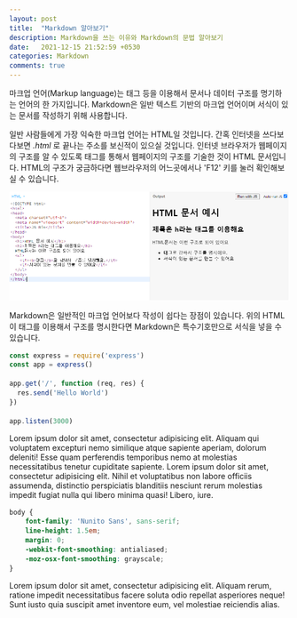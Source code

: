 ```yaml
---
layout: post
title:  "Markdown 알아보기"
description: Markdown을 쓰는 이유와 Markdown의 문법 알아보기
date:   2021-12-15 21:52:59 +0530
categories: Markdown
comments: true
---
```

마크업 언어(Markup language)는 태그 등을 이용해서 문서나 데이터 구조를 명기하는 언어의 한 가지입니다. Markdown은 일반 텍스트 기반의 마크업 언어이며 서식이 있는 문서를 작성하기 위해 사용합니다. 


일반 사람들에게 가장 익숙한 마크업 언어는 HTML일 것입니다. 간혹 인터넷을 쓰다보다보면 *.html* 로 끝나는 주소를 보신적이 있으실 것입니다. 인터넷 브라우저가 웹페이지의 구조를 알 수 있도록 태그를 통해서 웹페이지의 구조를 기술한 것이 HTML 문서입니다. HTML의 구조가 궁금하다면 웹브라우저의 어느곳에서나 'F12' 키를 눌러 확인해보실 수 있습니다.

![html_example](./html_example.png)


Markdown은 일반적인 마크업 언어보다 작성이 쉽다는 장점이 있습니다. 위의 HTML이 태그를 이용해서 구조를 명시한다면 Markdown은 특수기호만으로 서식을 넣을 수 있습니다.



```javascript
const express = require('express')
const app = express()
 
app.get('/', function (req, res) {
  res.send('Hello World')
})
 
app.listen(3000)
```

Lorem ipsum dolor sit amet, consectetur adipisicing elit. Aliquam qui voluptatem excepturi nemo similique atque sapiente aperiam, dolorum deleniti! Esse quam perferendis temporibus nemo at molestias necessitatibus tenetur cupiditate sapiente. Lorem ipsum dolor sit amet, consectetur adipisicing elit. Nihil et voluptatibus non labore officiis assumenda, distinctio perspiciatis blanditiis nesciunt rerum molestias impedit fugiat nulla qui libero minima quasi! Libero, iure.

```scss
body {
	font-family: 'Nunito Sans', sans-serif;
	line-height: 1.5em;
	margin: 0;
	-webkit-font-smoothing: antialiased;
	-moz-osx-font-smoothing: grayscale;
}
```
Lorem ipsum dolor sit amet, consectetur adipisicing elit. Aliquam rerum, ratione impedit necessitatibus facere soluta odio repellat asperiores neque! Sunt iusto quia suscipit amet inventore eum, vel molestiae reiciendis alias.